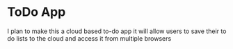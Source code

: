 # ToDo App



I plan to make this a cloud based to-do app
it will allow  users to save their to do lists to the cloud and access it from multiple browsers